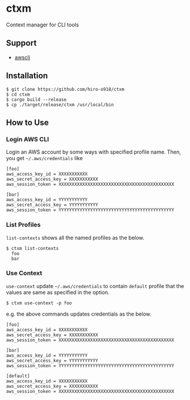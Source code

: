 # ctxm
Context manager for CLI tools

## Support
- [awscli](https://docs.aws.amazon.com/cli/latest/userguide/cli-chap-welcome.html)

## Installation
```console
$ git clone https://github.com/hiro-o918/ctxm
$ cd ctxm
$ cargo build --release
$ cp ./target/release/ctxm /usr/local/bin
```

## How to Use
### Login AWS CLI
Login an AWS account by some ways with specified profile name.
Then, you get `~/.aws/credentials` like
```
[foo]
aws_access_key_id = XXXXXXXXXXX
aws_secret_access_key = XXXXXXXXXXX
aws_session_token = XXXXXXXXXXXXXXXXXXXXXXXXXXXXXXXXXXXXXXXXXXXX

[bar]
aws_access_key_id = YYYYYYYYYYY
aws_secret_access_key = YYYYYYYYYYY
aws_session_token = YYYYYYYYYYYYYYYYYYYYYYYYYYYYYYYYYYYYYYYYYYYY
```

### List Profiles
`list-contexts` shows all the named profiles as the below.
```console
$ ctxm list-contexts
  foo
  bar
```

### Use Context
`use-context` update `~/.aws/credentials` to contain `default` profile that the values are same as specified in the option.

```console
$ ctxm use-context -p foo
```
e.g. the above commands updates credentials as the below.
```
[foo]
aws_access_key_id = XXXXXXXXXXX
aws_secret_access_key = XXXXXXXXXXX
aws_session_token = XXXXXXXXXXXXXXXXXXXXXXXXXXXXXXXXXXXXXXXXXXXX

[bar]
aws_access_key_id = YYYYYYYYYYY
aws_secret_access_key = YYYYYYYYYYY
aws_session_token = YYYYYYYYYYYYYYYYYYYYYYYYYYYYYYYYYYYYYYYYYYYY

[default]
aws_access_key_id = XXXXXXXXXXX
aws_secret_access_key = XXXXXXXXXXX
aws_session_token = XXXXXXXXXXXXXXXXXXXXXXXXXXXXXXXXXXXXXXXXXXXX
```
